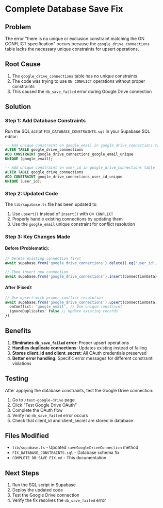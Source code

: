 # Complete Database Save Fix

## Problem
The error "there is no unique or exclusion constraint matching the ON CONFLICT specification" occurs because the `google_drive_connections` table lacks the necessary unique constraints for upsert operations.

## Root Cause
1. The `google_drive_connections` table has no unique constraints
2. The code was trying to use `ON CONFLICT` operations without proper constraints
3. This caused the `db_save_failed` error during Google Drive connection

## Solution

### Step 1: Add Database Constraints
Run the SQL script `FIX_DATABASE_CONSTRAINTS.sql` in your Supabase SQL editor:

```sql
-- Add unique constraint on google_email in google_drive_connections table
ALTER TABLE google_drive_connections 
ADD CONSTRAINT google_drive_connections_google_email_unique 
UNIQUE (google_email);

-- Add unique constraint on user_id in google_drive_connections table  
ALTER TABLE google_drive_connections 
ADD CONSTRAINT google_drive_connections_user_id_unique 
UNIQUE (user_id);
```

### Step 2: Updated Code
The `lib/supabase.ts` file has been updated to:
1. Use `upsert()` instead of `insert()` with `ON CONFLICT`
2. Properly handle existing connections by updating them
3. Use the `google_email` unique constraint for conflict resolution

### Step 3: Key Changes Made

#### Before (Problematic):
```typescript
// Delete existing connection first
await supabase.from('google_drive_connections').delete().eq('user_id', user.id)

// Then insert new connection
await supabase.from('google_drive_connections').insert(connectionData)
```

#### After (Fixed):
```typescript
// Use upsert with proper conflict resolution
await supabase.from('google_drive_connections').upsert(connectionData, {
  onConflict: 'google_email', // Use unique constraint
  ignoreDuplicates: false // Update existing records
})
```

## Benefits
1. **Eliminates `db_save_failed` error**: Proper upsert operations
2. **Handles duplicate connections**: Updates existing instead of failing
3. **Stores client_id and client_secret**: All OAuth credentials preserved
4. **Better error handling**: Specific error messages for different constraint violations

## Testing
After applying the database constraints, test the Google Drive connection:
1. Go to `/test-google-drive` page
2. Click "Test Google Drive OAuth"
3. Complete the OAuth flow
4. Verify no `db_save_failed` error occurs
5. Check that client_id and client_secret are stored in database

## Files Modified
- `lib/supabase.ts` - Updated `saveGoogleDriveConnection` method
- `FIX_DATABASE_CONSTRAINTS.sql` - Database schema fix
- `COMPLETE_DB_SAVE_FIX.md` - This documentation

## Next Steps
1. Run the SQL script in Supabase
2. Deploy the updated code
3. Test the Google Drive connection
4. Verify the fix resolves the `db_save_failed` error
